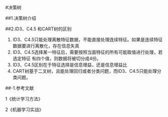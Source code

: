 #决策树

##1.决策树介绍


##2.ID3、C4.5 和CART树的区别

1. ID3、C4.5只能处理离散特征数据，不能直接处理连续特征。如果是连续特征数据要进行离散化，存在信息失真
2. ID3、C4.5选择某一特征后，需要按照当面特征的所有可能取值进行处理，若选定特征
有四个值，则数据将被切分成4份。
3. ID3、C4.5区别在于特征选择是信息增益，还是信息增益比
4. CART树基于二叉树，且能处理回归或者分类问题，而ID3、C4.5只能处理分类问题。

##-1.参考文献

1《统计学习方法》

2《机器学习实战》